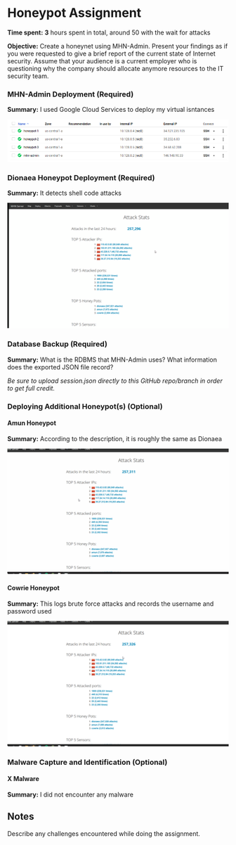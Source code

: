 # Honeypot Assignment

**Time spent:** **3** hours spent in total, around 50 with the wait for attacks

**Objective:** Create a honeynet using MHN-Admin. Present your findings as if you were requested to give a brief report of the current state of Internet security. Assume that your audience is a current employer who is questioning why the company should allocate anymore resources to the IT security team.

### MHN-Admin Deployment (Required)

**Summary:** I used Google Cloud Services to deploy my virtual isntances

<img src="GCInstance.PNG">

### Dionaea Honeypot Deployment (Required)

**Summary:** It detects shell code attacks

<img src="dionaea-honeypot.gif">

### Database Backup (Required) 

**Summary:** What is the RDBMS that MHN-Admin uses? What information does the exported JSON file record?

*Be sure to upload session.json directly to this GitHub repo/branch in order to get full credit.*

### Deploying Additional Honeypot(s) (Optional)

#### Amun Honeypot

**Summary:** According to the description, it is roughly the same as Dionaea

<img src="amun-honeypot.gif">

#### Cowrie Honeypot

**Summary:** This logs brute force attacks and records the username and password used

<img src="cowrie-honeypot.gif">

### Malware Capture and Identification (Optional)

#### X Malware

**Summary:** I did not encounter any malware

## Notes

Describe any challenges encountered while doing the assignment.
